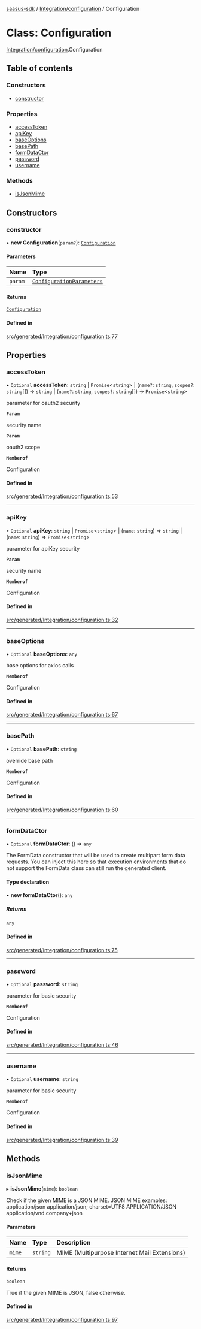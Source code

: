 [saasus-sdk](../README.md) / [Integration/configuration](../modules/Integration_configuration.md) / Configuration

# Class: Configuration

[Integration/configuration](../modules/Integration_configuration.md).Configuration

## Table of contents

### Constructors

- [constructor](Integration_configuration.Configuration.md#constructor)

### Properties

- [accessToken](Integration_configuration.Configuration.md#accesstoken)
- [apiKey](Integration_configuration.Configuration.md#apikey)
- [baseOptions](Integration_configuration.Configuration.md#baseoptions)
- [basePath](Integration_configuration.Configuration.md#basepath)
- [formDataCtor](Integration_configuration.Configuration.md#formdatactor)
- [password](Integration_configuration.Configuration.md#password)
- [username](Integration_configuration.Configuration.md#username)

### Methods

- [isJsonMime](Integration_configuration.Configuration.md#isjsonmime)

## Constructors

### constructor

• **new Configuration**(`param?`): [`Configuration`](Integration_configuration.Configuration.md)

#### Parameters

| Name | Type |
| :------ | :------ |
| `param` | [`ConfigurationParameters`](../interfaces/Integration_configuration.ConfigurationParameters.md) |

#### Returns

[`Configuration`](Integration_configuration.Configuration.md)

#### Defined in

[src/generated/Integration/configuration.ts:77](https://github.com/saasus-platform/saasus-sdk-javascript/blob/2c78b0a/src/generated/Integration/configuration.ts#L77)

## Properties

### accessToken

• `Optional` **accessToken**: `string` \| `Promise`\<`string`\> \| (`name?`: `string`, `scopes?`: `string`[]) => `string` \| (`name?`: `string`, `scopes?`: `string`[]) => `Promise`\<`string`\>

parameter for oauth2 security

**`Param`**

security name

**`Param`**

oauth2 scope

**`Memberof`**

Configuration

#### Defined in

[src/generated/Integration/configuration.ts:53](https://github.com/saasus-platform/saasus-sdk-javascript/blob/2c78b0a/src/generated/Integration/configuration.ts#L53)

___

### apiKey

• `Optional` **apiKey**: `string` \| `Promise`\<`string`\> \| (`name`: `string`) => `string` \| (`name`: `string`) => `Promise`\<`string`\>

parameter for apiKey security

**`Param`**

security name

**`Memberof`**

Configuration

#### Defined in

[src/generated/Integration/configuration.ts:32](https://github.com/saasus-platform/saasus-sdk-javascript/blob/2c78b0a/src/generated/Integration/configuration.ts#L32)

___

### baseOptions

• `Optional` **baseOptions**: `any`

base options for axios calls

**`Memberof`**

Configuration

#### Defined in

[src/generated/Integration/configuration.ts:67](https://github.com/saasus-platform/saasus-sdk-javascript/blob/2c78b0a/src/generated/Integration/configuration.ts#L67)

___

### basePath

• `Optional` **basePath**: `string`

override base path

**`Memberof`**

Configuration

#### Defined in

[src/generated/Integration/configuration.ts:60](https://github.com/saasus-platform/saasus-sdk-javascript/blob/2c78b0a/src/generated/Integration/configuration.ts#L60)

___

### formDataCtor

• `Optional` **formDataCtor**: () => `any`

The FormData constructor that will be used to create multipart form data
requests. You can inject this here so that execution environments that
do not support the FormData class can still run the generated client.

#### Type declaration

• **new formDataCtor**(): `any`

##### Returns

`any`

#### Defined in

[src/generated/Integration/configuration.ts:75](https://github.com/saasus-platform/saasus-sdk-javascript/blob/2c78b0a/src/generated/Integration/configuration.ts#L75)

___

### password

• `Optional` **password**: `string`

parameter for basic security

**`Memberof`**

Configuration

#### Defined in

[src/generated/Integration/configuration.ts:46](https://github.com/saasus-platform/saasus-sdk-javascript/blob/2c78b0a/src/generated/Integration/configuration.ts#L46)

___

### username

• `Optional` **username**: `string`

parameter for basic security

**`Memberof`**

Configuration

#### Defined in

[src/generated/Integration/configuration.ts:39](https://github.com/saasus-platform/saasus-sdk-javascript/blob/2c78b0a/src/generated/Integration/configuration.ts#L39)

## Methods

### isJsonMime

▸ **isJsonMime**(`mime`): `boolean`

Check if the given MIME is a JSON MIME.
JSON MIME examples:
  application/json
  application/json; charset=UTF8
  APPLICATION/JSON
  application/vnd.company+json

#### Parameters

| Name | Type | Description |
| :------ | :------ | :------ |
| `mime` | `string` | MIME (Multipurpose Internet Mail Extensions) |

#### Returns

`boolean`

True if the given MIME is JSON, false otherwise.

#### Defined in

[src/generated/Integration/configuration.ts:97](https://github.com/saasus-platform/saasus-sdk-javascript/blob/2c78b0a/src/generated/Integration/configuration.ts#L97)
